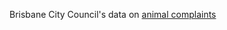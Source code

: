 Brisbane City Council's data on [animal complaints](https://www.data.brisbane.qld.gov.au/data/dataset/animal-related-complaints)  
